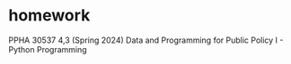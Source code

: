 # homework
PPHA 30537 4,3 (Spring 2024) Data and Programming for Public Policy I - Python Programming
